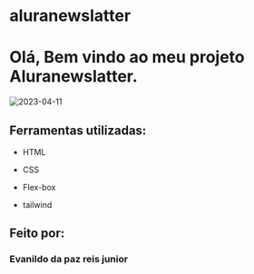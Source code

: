 # aluranewslatter

# Olá, Bem vindo ao meu projeto  Aluranewslatter.

![2023-04-11](https://user-images.githubusercontent.com/118671288/231283610-8f48763e-47f0-447a-8ba9-252bea4dfba6.png)

## Ferramentas utilizadas:

* HTML

* CSS

* Flex-box

* tailwind

## Feito por:

### Evanildo da paz reis junior

```

